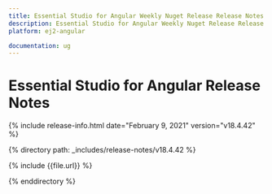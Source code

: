 ```yaml
---
title: Essential Studio for Angular Weekly Nuget Release Release Notes  
description: Essential Studio for Angular Weekly Nuget Release Release Notes  
platform: ej2-angular

documentation: ug
---
```


# Essential Studio for  Angular  Release Notes  

{% include release-info.html date="February 9, 2021"   version="v18.4.42"  %} 

{% directory path: _includes/release-notes/v18.4.42 %}

{% include {{file.url}} %}

{% enddirectory %}
